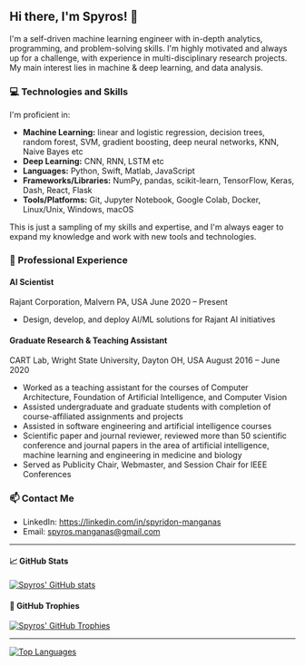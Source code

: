 ## Hi there, I'm Spyros! 👋

I'm a self-driven machine learning engineer with in-depth analytics, programming, and problem-solving skills. I'm highly motivated and always up for a challenge, with experience in multi-disciplinary research projects. My main interest lies in machine & deep learning, and data analysis.

### 💻 Technologies and Skills

I'm proficient in:

- **Machine Learning:** linear and logistic regression, decision trees, random forest, SVM, gradient boosting, deep neural networks, KNN, Naive Bayes etc
- **Deep Learning:** CNN, RNN, LSTM etc
- **Languages:** Python, Swift, Matlab, JavaScript
- **Frameworks/Libraries:** NumPy, pandas, scikit-learn, TensorFlow, Keras, Dash, React, Flask
- **Tools/Platforms:** Git, Jupyter Notebook, Google Colab, Docker, Linux/Unix, Windows, macOS

This is just a sampling of my skills and expertise, and I'm always eager to expand my knowledge and work with new tools and technologies.

### 🚀 Professional Experience

#### AI Scientist
Rajant Corporation, Malvern PA, USA
June 2020 – Present

- Design, develop, and deploy AI/ML solutions for Rajant AI initiatives

#### Graduate Research & Teaching Assistant
CART Lab, Wright State University, Dayton OH, USA
August 2016 – June 2020

- Worked as a teaching assistant for the courses of Computer Architecture, Foundation of Artificial Intelligence, and Computer Vision
- Assisted undergraduate and graduate students with completion of course-affiliated assignments and projects
- Assisted in software engineering and artificial intelligence courses
- Scientific paper and journal reviewer, reviewed more than 50 scientific conference and journal papers in the area of artificial intelligence, machine learning and engineering in medicine and biology
- Served as Publicity Chair, Webmaster, and Session Chair for IEEE Conferences

### 📫 Contact Me

- LinkedIn: https://linkedin.com/in/spyridon-manganas
- Email: spyros.manganas@gmail.com

---

#### 📈 GitHub Stats

[![Spyros' GitHub stats](https://github-readme-stats.vercel.app/api?username=SpMngs&count_private=true&show_icons=true&theme=radical)](https://github.com/SpMngs)

#### 🌟 GitHub Trophies

[![Spyros' GitHub Trophies](https://github-profile-trophy.vercel.app/?username=SpMngs&theme=nord&margin-w=15&margin-h=15&column=7)](https://github.com/ryo-ma/github-profile-trophy)

---


[![Top Languages](https://github-readme-stats.vercel.app/api/top-langs/?username=SpMngs&theme=light&hide_progress=true)](https://github.com/SpMngs/github-readme-stats)

